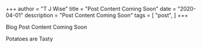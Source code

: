 +++
author = "T J Wise"
title = "Post Content Coming Soon"
date = "2020-04-01"
description = "Post Content Coming Soon"
tags = [
    "post",
]
+++

Blog Post Content Coming Soon
<!--more-->

Potatoes are Tasty